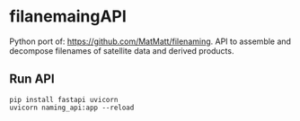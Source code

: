 # filanemaingAPI
Python port of: https://github.com/MatMatt/filenaming. API to assemble and decompose filenames of satellite data and derived products.

## Run API

```
pip install fastapi uvicorn
uvicorn naming_api:app --reload
```